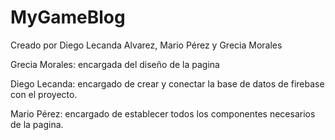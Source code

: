# MyGameBlog

Creado por Diego Lecanda Alvarez, Mario Pérez y Grecia Morales

Grecia Morales: encargada del diseño de la pagina

Diego Lecanda: encargado de crear y conectar la base de datos de firebase con el proyecto.                

Mario Pérez: encargado de establecer todos los componentes necesarios de la pagina.
